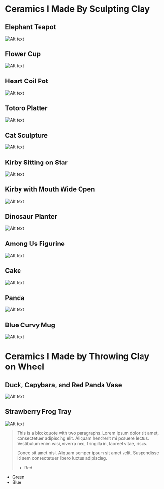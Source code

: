 Ceramics I Made By Sculpting Clay
================================================

Elephant Teapot
-------------
![Alt text](https://user-images.githubusercontent.com/87721216/193785477-4c1e0069-f6ab-4511-b4aa-1b5e239f1b06.JPG)


Flower Cup
-------------
![Alt text](https://user-images.githubusercontent.com/87721216/193785609-0aa0ec03-49c6-4ab0-b853-733782d8567f.JPG)


Heart Coil Pot
-------------
![Alt text](https://user-images.githubusercontent.com/87721216/193785785-bc890c77-4d64-4f0e-8e50-781f77a648b4.JPG)


Totoro Platter
---------------
![Alt text](https://user-images.githubusercontent.com/87721216/193786558-ba4d7f89-cbb8-4cbd-8efd-85b530b6ab2d.JPG)



Cat Sculpture
---------------
![Alt text](https://user-images.githubusercontent.com/87721216/193786630-516245c7-2eca-4842-a62f-6db528a880db.JPG)



Kirby Sitting on Star
---------------
![Alt text](https://user-images.githubusercontent.com/87721216/193786678-8316bad3-fcfc-446b-aabe-5d932eec7273.JPG)



Kirby with Mouth Wide Open
---------------
![Alt text](https://user-images.githubusercontent.com/87721216/193786735-79894b5a-a24d-49b7-a8b2-3ef5e06df823.JPG)



Dinosaur Planter
---------------
![Alt text](https://user-images.githubusercontent.com/87721216/193786798-1df7e177-858f-40eb-9a6d-e51538e6a56e.JPG)



Among Us Figurine
---------------
![Alt text](https://user-images.githubusercontent.com/87721216/193786849-8763811f-769d-4aa9-9318-95bf1f70a1da.JPG)



Cake
---------------
![Alt text](https://user-images.githubusercontent.com/87721216/193786889-5af475b8-6ab4-4217-b767-d78dd48f5706.JPG)



Panda
---------------
![Alt text](https://user-images.githubusercontent.com/87721216/193786952-3b15c5da-ee21-4840-8711-01f0c1b03fbe.jpg)


Blue Curvy Mug
---------------
![Alt text](https://user-images.githubusercontent.com/87721216/193787009-1aa77f4d-b221-40d8-9c9d-a60c81451e9f.JPG)



Ceramics I Made by Throwing Clay on Wheel
============================================


Duck, Capybara, and Red Panda Vase
---------------
![Alt text](https://user-images.githubusercontent.com/87721216/193787325-e25d946b-c2e9-4af8-9dfa-b86cbea85df4.JPG)


Strawberry Frog Tray
---------------
![Alt text](https://user-images.githubusercontent.com/87721216/193787374-8b961abd-e72a-4b3d-8bab-c8bb56dd2f5b.jpg)




> This is a blockquote with two paragraphs. Lorem ipsum dolor sit amet,
> consectetuer adipiscing elit. Aliquam hendrerit mi posuere lectus.
> Vestibulum enim wisi, viverra nec, fringilla in, laoreet vitae, risus.
> 
> Donec sit amet nisl. Aliquam semper ipsum sit amet velit. Suspendisse
> id sem consectetuer libero luctus adipiscing.
> *   Red
*   Green
*   Blue


